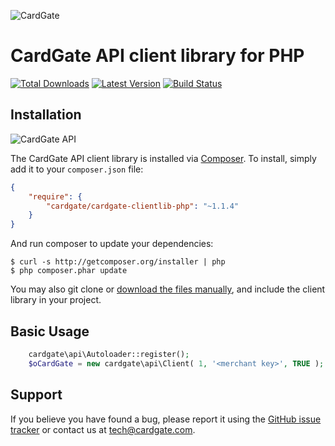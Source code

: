 ![CardGate](https://cdn.curopayments.net/thumb/200/logos/cardgate.png)

# CardGate API client library for PHP #

[![Total Downloads](https://img.shields.io/packagist/dt/cardgate/cardgate-clientlib-php.svg)](https://packagist.org/packages/cardgate/cardgate-clientlib-php)
[![Latest Version](https://img.shields.io/packagist/v/cardgate/cardgate-clientlib-php.svg)](https://github.com/cardgate/cardgate-clientlib-php/releases)
[![Build Status](https://travis-ci.org/cardgate/cardgate-clientlib-php.svg?branch=master)](https://travis-ci.org/cardgate/cardgate-clientlib-php)

## Installation ##

![CardGate API](https://cdn.curopayments.net/thumb/50/logos/cardgate.api.png)

The CardGate API client library is installed via [Composer](http://getcomposer.org/). To install, simply add it
to your `composer.json` file:

```json
{
    "require": {
        "cardgate/cardgate-clientlib-php": "~1.1.4"
    }
}
```

And run composer to update your dependencies:

    $ curl -s http://getcomposer.org/installer | php
    $ php composer.phar update

You may also git clone or [download the files manually](https://github.com/cardgate/cardgate-clientlib-php/releases), and include the client library in your project.

## Basic Usage ##

```php
	cardgate\api\Autoloader::register();
	$oCardGate = new cardgate\api\Client( 1, '<merchant key>', TRUE );
```

## Support ##

If you believe you have found a bug, please report it using the [GitHub issue tracker](https://github.com/cardgate/cardgate-clientlib-php/issues) or
contact us at [tech@cardgate.com](mailto:tech@cardgate.com?subject=CardGate%20API%20client%20library%20for%20PHP%20Support).
